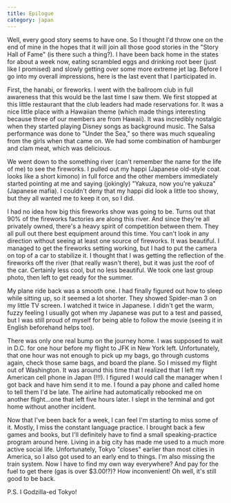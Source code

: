 ```yaml
---
title: Epilogue
category: japan
---
```

Well, every good story seems to have one. So I thought I'd throw one on the end of mine in the hopes that it will join all those good stories in the "Story Hall of Fame" (is there such a thing?). I have been back home in the states for about a week now, eating scrambled eggs and drinking root beer (just like I promised) and slowly getting over some more extreme jet lag. Before I go into my overall impressions, here is the last event that I participated in.

First, the hanabi, or fireworks. I went with the ballroom club in full awareness that this would be the last time I saw them. We first stopped at this little restaurant that the club leaders had made reservations for. It was a nice little place with a Hawaiian theme (which made things interesting because three of our members are from Hawaii). It was incredibly nostalgic when they started playing Disney songs as background music. The Salsa performance was done to "Under the Sea," so there was much squealing from the girls when that came on. We had some combination of hamburger and clam meat, which was delicious.

We went down to the something river (can't remember the name for the life of me) to see the fireworks. I pulled out my happi (Japanese old-style coat. looks like a short kimono) in full force and the other members immediately started pointing at me and saying (jokingly) "Yakuza, now you're yakuza" (Japanese mafia). I couldn't deny that my happi did look a little too showy, but they all wanted me to keep it on, so I did.

I had no idea how big this fireworks show was going to be. Turns out that 90% of the fireworks factories are along this river. And since they're all privately owned, there's a heavy spirit of competition between them. They all pull out there best equipment around this time. You can't look in any direction without seeing at least one source of fireworks. It was beautiful. I managed to get the fireworks setting working, but I had to put the camera on top of a car to stabilize it. I thought that I was getting the reflection of the fireworks off the river (that really wasn't there), but it was just the roof of the car. Certainly less cool, but no less beautiful. We took one last group photo, then left to get ready for the summer.

My plane ride back was a smooth one. I had finally figured out how to sleep while sitting up, so it seemed a lot shorter. They showed Spider-man 3 on my little TV screen. I watched it twice in Japanese. I didn't get the warm, fuzzy feeling I usually got when my Japanese was put to a test and passed, but I was still proud of myself for being able to follow the movie (seeing it in English beforehand helps too).

There was only one real bump on the journey home. I was supposed to wait in D.C. for one hour before my flight to JFK in New York left. Unfortunately, that one hour was not enough to pick up my bags, go through customs again, check those same bags, and board the plane. So I missed my flight out of Washington. It was around this time that I realized that I left my American cell phone in Japan (!!!). I figured I would call the manager when I got back and have him send it to me. I found a pay phone and called home to tell them I'd be late. The airline had automatically rebooked me on another flight...one that left five hours later. I slept in the terminal and got home without another incident.

Now that I've been back for a week, I can feel I'm starting to miss some of it. Mostly, I miss the constant language practice. I brought back a few games and books, but I'll definitely have to find a small speaking-practice program around here. Living in a big city has made me used to a much more active social life. Unfortunately, Tokyo "closes" earlier than most cities in America, so I also got used to an early end to things. I'm also missing the train system. Now I have to find my own way everywhere? And pay for the fuel to get there (gas is over $3.00!?)? How inconvenient! Oh well, it's still good to be back.

P.S. I Godzilla-ed Tokyo!
